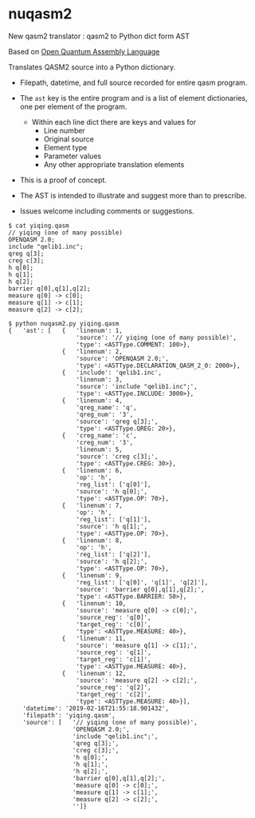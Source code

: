 # nuqasm2
New qasm2 translator : qasm2 to Python dict form AST

Based on [Open Quantum Assembly Language](https://arxiv.org/pdf/1707.03429.pdf)

Translates QASM2 source into a Python dictionary.
* Filepath, datetime, and full source recorded for entire qasm program.
* The `ast` key is the entire program and is a list of element dictionaries, one per element of the program.
  * Within each line dict there are keys and values for
    * Line number
    * Original source
    * Element type
    * Parameter values
    * Any other appropriate translation elements

* This is a proof of concept.
* The AST is intended to illustrate and suggest more than to prescribe.
* Issues welcome including comments or suggestions.

```
$ cat yiqing.qasm
// yiqing (one of many possible)
OPENQASM 2.0;
include "qelib1.inc";
qreg q[3];
creg c[3];
h q[0];
h q[1];
h q[2];
barrier q[0],q[1],q[2];
measure q[0] -> c[0];
measure q[1] -> c[1];
measure q[2] -> c[2];

$ python nuqasm2.py yiqing.qasm
{   'ast': [   {   'linenum': 1,
                   'source': '// yiqing (one of many possible)',
                   'type': <ASTType.COMMENT: 100>},
               {   'linenum': 2,
                   'source': 'OPENQASM 2.0;',
                   'type': <ASTType.DECLARATION_QASM_2_0: 2000>},
               {   'include': 'qelib1.inc',
                   'linenum': 3,
                   'source': 'include "qelib1.inc";',
                   'type': <ASTType.INCLUDE: 3000>},
               {   'linenum': 4,
                   'qreg_name': 'q',
                   'qreg_num': '3',
                   'source': 'qreg q[3];',
                   'type': <ASTType.QREG: 20>},
               {   'creg_name': 'c',
                   'creg_num': '3',
                   'linenum': 5,
                   'source': 'creg c[3];',
                   'type': <ASTType.CREG: 30>},
               {   'linenum': 6,
                   'op': 'h',
                   'reg_list': ['q[0]'],
                   'source': 'h q[0];',
                   'type': <ASTType.OP: 70>},
               {   'linenum': 7,
                   'op': 'h',
                   'reg_list': ['q[1]'],
                   'source': 'h q[1];',
                   'type': <ASTType.OP: 70>},
               {   'linenum': 8,
                   'op': 'h',
                   'reg_list': ['q[2]'],
                   'source': 'h q[2];',
                   'type': <ASTType.OP: 70>},
               {   'linenum': 9,
                   'reg_list': ['q[0]', 'q[1]', 'q[2]'],
                   'source': 'barrier q[0],q[1],q[2];',
                   'type': <ASTType.BARRIER: 50>},
               {   'linenum': 10,
                   'source': 'measure q[0] -> c[0];',
                   'source_reg': 'q[0]',
                   'target_reg': 'c[0]',
                   'type': <ASTType.MEASURE: 40>},
               {   'linenum': 11,
                   'source': 'measure q[1] -> c[1];',
                   'source_reg': 'q[1]',
                   'target_reg': 'c[1]',
                   'type': <ASTType.MEASURE: 40>},
               {   'linenum': 12,
                   'source': 'measure q[2] -> c[2];',
                   'source_reg': 'q[2]',
                   'target_reg': 'c[2]',
                   'type': <ASTType.MEASURE: 40>}],
    'datetime': '2019-02-16T21:55:18.901432',
    'filepath': 'yiqing.qasm',
    'source': [   '// yiqing (one of many possible)',
                  'OPENQASM 2.0;',
                  'include "qelib1.inc";',
                  'qreg q[3];',
                  'creg c[3];',
                  'h q[0];',
                  'h q[1];',
                  'h q[2];',
                  'barrier q[0],q[1],q[2];',
                  'measure q[0] -> c[0];',
                  'measure q[1] -> c[1];',
                  'measure q[2] -> c[2];',
                  '']}
```
